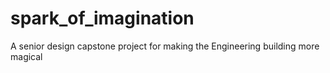 # spark_of_imagination
A senior design capstone project for making the Engineering building more magical
